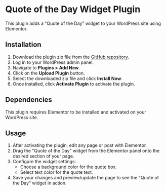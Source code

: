 # Quote of the Day Widget Plugin

This plugin adds a "Quote of the Day" widget to your WordPress site using Elementor.

## Installation

1. Download the plugin zip file from the [GitHub repository](https://github.com/your-username/quote-of-the-day-widget).
2. Log in to your WordPress admin panel.
3. Navigate to **Plugins > Add New**.
4. Click on the **Upload Plugin** button.
5. Select the downloaded zip file and click **Install Now**.
6. Once installed, click **Activate Plugin** to activate the plugin.

## Dependencies

This plugin requires Elementor to be installed and activated on your WordPress site.

## Usage

1. After activating the plugin, edit any page or post with Elementor.
2. Drag the "Quote of the Day" widget from the Elementor panel onto the desired section of your page.
3. Configure the widget settings:
   - Choose a background color for the quote box.
   - Select text color for the quote text.
4. Save your changes and preview/update the page to see the "Quote of the Day" widget in action.